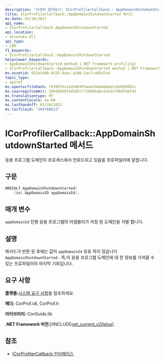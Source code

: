 ```yaml
---
description: '자세히 알아보기: ICorProfilerCallback:: AppDomainShutdownStarted 메서드'
title: ICorProfilerCallback::AppDomainShutdownStarted 메서드
ms.date: 03/30/2017
api_name:
- ICorProfilerCallback.AppDomainShutdownStarted
api_location:
- mscorwks.dll
api_type:
- COM
f1_keywords:
- ICorProfilerCallback::AppDomainShutdownStarted
helpviewer_keywords:
- AppDomainShutdownStarted method [.NET Framework profiling]
- ICorProfilerCallback::AppDomainShutdownStarted method [.NET Framework profiling]
ms.assetid: d23a3408-b525-4aec-a186-2ac7ca65d7a4
topic_type:
- apiref
ms.openlocfilehash: f43997dca1d34b9fbaae34da4dabe2c6d926052c
ms.sourcegitcommit: 20b4565974d185c7716656a6c63e3cfdbdf4bf41
ms.translationtype: MT
ms.contentlocale: ko-KR
ms.lasthandoff: 03/20/2021
ms.locfileid: "104760615"
---
```

# <a name="icorprofilercallbackappdomainshutdownstarted-method"></a>ICorProfilerCallback::AppDomainShutdownStarted 메서드

응용 프로그램 도메인이 프로세스에서 언로드되고 있음을 프로파일러에 알립니다.  
  
## <a name="syntax"></a>구문  
  
```cpp  
HRESULT AppDomainShutdownStarted(  
    [in] AppDomainID appDomainId);  
```  
  
## <a name="parameters"></a>매개 변수

`appDomainId` 진행 응용 프로그램의 어셈블리가 저장 된 도메인을 식별 합니다.

## <a name="remarks"></a>설명  

 메서드가 반환 된 후에는 값이 `appDomainId` 유효 하지 않습니다 `AppDomainShutdownStarted` . 즉,이 응용 프로그램 도메인에 대 한 정보를 가져올 수 있는 프로파일러의 마지막 기회입니다.  
  
## <a name="requirements"></a>요구 사항  

 **플랫폼:**[시스템 요구 사항](../../get-started/system-requirements.md)을 참조하세요.  
  
 **헤더:** CorProf.idl, CorProf.h  
  
 **라이브러리:** CorGuids.lib  
  
 **.NET Framework 버전:**[!INCLUDE[net_current_v20plus](../../../../includes/net-current-v20plus-md.md)]  
  
## <a name="see-also"></a>참조

- [ICorProfilerCallback 인터페이스](icorprofilercallback-interface.md)
